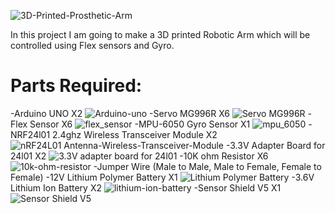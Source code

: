 ![3D-Printed-Prosthetic-Arm](https://user-images.githubusercontent.com/59369441/167254736-6c3d33ee-2178-47d7-8496-88f8845565c8.jpg)


In this project I am going to make a 3D printed Robotic Arm which will be controlled using Flex sensors and Gyro.

# Parts Required:
  -Arduino UNO X2 ![Arduino-uno](https://user-images.githubusercontent.com/59369441/167254993-7b98210a-516f-4a38-b1fc-4ca0b0a237a0.png)
  -Servo MG996R X6 ![Servo MG996R](https://user-images.githubusercontent.com/59369441/167255042-c4c62db1-9182-4fcf-80eb-943d129f40f1.png)
  -Flex Sensor X6 ![flex_sensor](https://user-images.githubusercontent.com/59369441/167255116-dbc302ac-ee42-4e5f-98ed-2e6772cf8aca.png)
  -MPU-6050 Gyro Sensor X1 ![mpu_6050](https://user-images.githubusercontent.com/59369441/167255183-3da9a3d1-9e91-4df8-9344-685ae1e399c4.png)
  -NRF24l01 2.4ghz Wireless Transceiver Module X2 ![nRF24L01 Antenna-Wireless-Transceiver-Module](https://user-images.githubusercontent.com/59369441/167255252-42ea998a-154f-448f-81c5-bcd8e2f2f19d.png) 
  -3.3V Adapter Board for 24l01 X2 ![3.3V adapter board for 24l01](https://user-images.githubusercontent.com/59369441/167255696-31ffff62-d0ed-4c0c-af98-095c6de4bedc.jpg)
  -10K ohm Resistor X6 ![10k-ohm-resistor](https://user-images.githubusercontent.com/59369441/167255403-4e4e02a9-fd39-40be-943f-3bb41425bb27.png)
  -Jumper Wire (Male to Male, Male to Female, Female to Female)
  -12V Lithium Polymer Battery X1 ![Lithium Polymer Battery](https://user-images.githubusercontent.com/59369441/167255489-196cba84-afde-4451-b698-fee34ed75c1e.png)
  -3.6V Lithium Ion Battery X2 ![lithium-ion-battery](https://user-images.githubusercontent.com/59369441/167255582-1dfb0ce2-390e-4883-a5e0-d342ac0df551.png)
  -Sensor Shield V5 X1 ![Sensor Shield V5](https://user-images.githubusercontent.com/59369441/167255627-e7d37b12-0ee1-4198-b061-3c4688071038.png)
  
 
 






